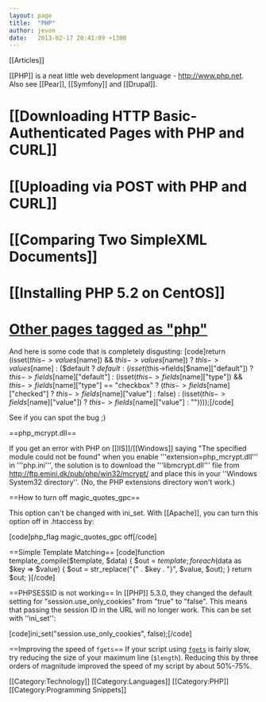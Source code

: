```yaml
---
layout: page
title:  "PHP"
author: jevon
date:   2013-02-17 20:41:09 +1300
---
```


[[Articles]]

[[PHP]] is a neat little web development language - http://www.php.net. Also see [[Pear]], [[Symfony]] and [[Drupal]].

# [[Downloading HTTP Basic-Authenticated Pages with PHP and CURL]]
# [[Uploading via POST with PHP and CURL]]
# [[Comparing Two SimpleXML Documents]]
# [[Installing PHP 5.2 on CentOS]]
# <a href="http://www.delicious.com/jevonwright/php" class="delicious">Other pages tagged as "php"</a>

And here is some code that is completely disgusting:
[code]return (isset($this->values[$name]) && $this->values[$name]) ? $this->values[$name] : ($default ? $default : 
(isset($this->fields[$name]["default"]) ? $this->fields[$name]["default"] : (isset($this->fields[$name]["type"]) 
&& $this->fields[$name]["type"] == "checkbox" ? ($this->fields[$name]["checked"] ? $this->fields[$name]["value"] : false) 
: (isset($this->fields[$name]["value"]) ? $this->fields[$name]["value"] : ""))));[/code]

See if you can spot the bug ;)

==php_mcrypt.dll==

If you get an error with PHP on [[IIS]]/[[Windows]] saying "The specified module could not be found" when you enable '''extension=php_mcrypt.dll''' in '''php.ini''', the solution is to download the '''libmcrypt.dll''' file from http://ftp.emini.dk/pub/php/win32/mcrypt/ and place this in your ''Windows System32 directory''. (No, the PHP extensions directory won't work.)

==How to turn off magic_quotes_gpc==

This option can't be changed with ini_set. With [[Apache]], you can turn this option off in .htaccess by:

[code]php_flag magic_quotes_gpc off[/code]

==Simple Template Matching==
[code]function template_compile($template, $data) {
	$out = $template;
	foreach ($data as $key => $value) {
		$out = str_replace("{" . $key . "}", $value, $out);
	}
	return $out;
}[/code]

==PHPSESSID is not working==
In [[PHP]] 5.3.0, they changed the default setting for "session.use_only_cookies" from "true" to "false". This means that passing the session ID in the URL will no longer work. This can be set with ''ini_set'':

[code]ini_set("session.use_only_cookies", false);[/code]

==Improving the speed of `fgets`==
If your script using <a href="http://php.net/fgets">`fgets`</a> is fairly slow, try reducing the size of your maximum line (`$length`). Reducing this by three orders of magnitude improved the speed of my script by about 50%-75%.

[[Category:Technology]]
[[Category:Languages]]
[[Category:PHP]]
[[Category:Programming Snippets]]